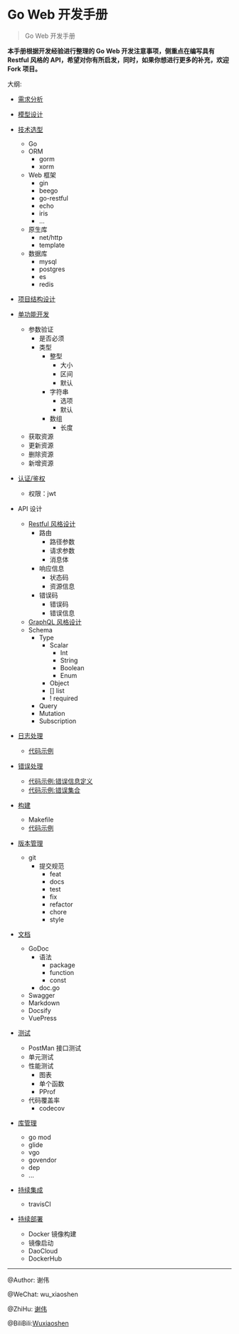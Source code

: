 # Go Web 开发手册

> Go Web 开发手册


**本手册根据开发经验进行整理的 Go Web 开发注意事项，侧重点在编写具有 Restful 风格的 API，希望对你有所启发，同时，如果你想进行更多的补充，欢迎 Fork 项目。**

大纲:


- [需求分析](system_design.md)
- [模型设计](model_design.md)
- [技术选型](technology_design.md)
	- Go
	- ORM
		- gorm
		- xorm
	- Web 框架
		- gin
		- beego
		- go-restful
		- echo
		- iris
		- ...
	- 原生库
	    - net/http
	    - template
    - 数据库
        - mysql
        - postgres
        - es
        - redis
- [项目结构设计](project_design.md)
- [单功能开发](function_design.md)
	- 参数验证
	    - 是否必须
	    - 类型
	        - 整型
	            - 大小
	            - 区间
	            - 默认
	        - 字符串
	            - 选项
	            - 默认
	        - 数组
	            - 长度
	- 获取资源
	- 更新资源
	- 删除资源
	- 新增资源

- [认证/鉴权](jwt_design.md)
	- 权限：jwt

- API 设计
    - [Restful 风格设计](restful_design.md)
        - 路由
            - 路径参数
            - 请求参数
            - 消息体
        - 响应信息
            - 状态码
            - 资源信息
        - 错误码
            - 错误码
            - 错误信息
    - [GraphQL 风格设计](graphql_design.md)
	- Schema
		- Type
			- Scalar
				- Int
				- String
				- Boolean
				- Enum
			- Object
			- [] list
			- ! required
		- Query
		- Mutation
		- Subscription	

- [日志处理](log_design.md)
    - [代码示例](project/pkg/log/log.go)
- [错误处理](error_design.md)
    - [代码示例:错误信息定义](project/pkg/errorno/errors.go)
    - [代码示例:错误集合](project/pkg/errorno/code.go)
- [构建](makefile_design.md)
    - Makefile
    - [代码示例](project/Makefile)
- [版本管理](git_design.md)
    - git
        -  提交规范
            - feat
            - docs
            - test
            - fix
            - refactor
            - chore
            - style
- [文档](docs_design.md)
    - GoDoc
        - 语法
            - package
            - function
            - const
        - doc.go
	- Swagger
	- Markdown
	- Docsify
	- VuePress
- [测试](test_design.md)
	- PostMan 接口测试
	- 单元测试
	- 性能测试
	    - 图表
	    - 单个函数
	    - PProf
	- 代码覆盖率
	    - codecov
- [库管理](package_design.md)
	- go mod
	- glide
	- vgo
	- govendor
	- dep
	- ...

- [持续集成](ci_design.md)
	- travisCI

- [持续部署](cd_design.md)
	- Docker 镜像构建
	- 镜像启动
	- DaoCloud
	- DockerHub


---

@Author: 谢伟

@WeChat: wu_xiaoshen

@ZhiHu: [谢伟](https://www.zhihu.com/people/wu-xiao-shen-16/activities)

@BiliBili:[Wuxiaoshen](https://space.bilibili.com/10056291)
